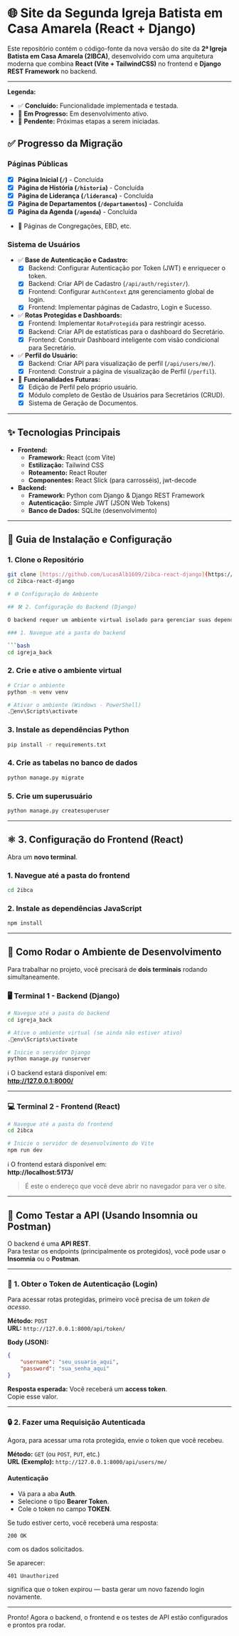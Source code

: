 # 🌐 Site da Segunda Igreja Batista em Casa Amarela (React + Django)

Este repositório contém o código-fonte da nova versão do site da **2ª Igreja Batista em Casa Amarela (2IBCA)**, desenvolvido com uma arquitetura moderna que combina **React (Vite + TailwindCSS)** no frontend e **Django REST Framework** no backend.

---

**Legenda:**
- ✅ **Concluído:** Funcionalidade implementada e testada.
- 🔄 **Em Progresso:** Em desenvolvimento ativo.
- 🔲 **Pendente:** Próximas etapas a serem iniciadas.

## ✅ Progresso da Migração

### Páginas Públicas
- [x] **Página Inicial (`/`)** - Concluída
- [x] **Página de História (`/historia`)** - Concluída
- [x] **Página de Liderança (`/lideranca`)** - Concluída
- [x] **Página de Departamentos (`/departamentos`)** - Concluída
- [x] **Página da Agenda (`/agenda`)** - Concluída
- 🔲 Páginas de Congregações, EBD, etc.

### Sistema de Usuários
- ✅ **Base de Autenticação e Cadastro:**
  - [x] Backend: Configurar Autenticação por Token (JWT) e enriquecer o token.
  - [x] Backend: Criar API de Cadastro (`/api/auth/register/`).
  - [x] Frontend: Configurar `AuthContext` для gerenciamento global de login.
  - [x] Frontend: Implementar páginas de Cadastro, Login e Sucesso.
- ✅ **Rotas Protegidas e Dashboards:**
  - [x] Frontend: Implementar `RotaProtegida` para restringir acesso.
  - [x] Backend: Criar API de estatísticas para o dashboard do Secretário.
  - [x] Frontend: Construir Dashboard inteligente com visão condicional para Secretário.
- ✅ **Perfil do Usuário:**
  - [x] Backend: Criar API para visualização de perfil (`/api/users/me/`).
  - [x] Frontend: Construir a página de visualização de Perfil (`/perfil`).
- 🔲 **Funcionalidades Futuras:**
  - [x] Edição de Perfil pelo próprio usuário.
  - [x] Módulo completo de Gestão de Usuários para Secretários (CRUD).
  - [x] Sistema de Geração de Documentos.

---

## ✨ Tecnologias Principais

* **Frontend:**
    * **Framework:** React (com Vite)
    * **Estilização:** Tailwind CSS
    * **Roteamento:** React Router
    * **Componentes:** React Slick (para carrosséis), jwt-decode
* **Backend:**
    * **Framework:** Python com Django & Django REST Framework
    * **Autenticação:** Simple JWT (JSON Web Tokens)
    * **Banco de Dados:** SQLite (desenvolvimento)

---

## 🚀 Guia de Instalação e Configuração

### 1. Clone o Repositório

```bash
git clone [https://github.com/LucasAlb1609/2ibca-react-django](https://github.com/LucasAlb1609/2ibca-react-django)
cd 2ibca-react-django

# ⚙️ Configuração do Ambiente

## 🛠️ 2. Configuração do Backend (Django)

O backend requer um ambiente virtual isolado para gerenciar suas dependências.

### 1. Navegue até a pasta do backend

```bash
cd igreja_back
```

### 2. Crie e ative o ambiente virtual

```bash
# Criar o ambiente
python -m venv venv

# Ativar o ambiente (Windows - PowerShell)
.env\Scripts\activate
```

### 3. Instale as dependências Python

```bash
pip install -r requirements.txt
```

### 4. Crie as tabelas no banco de dados

```bash
python manage.py migrate
```

### 5. Crie um superusuário

```bash
python manage.py createsuperuser
```

---

## ⚛️ 3. Configuração do Frontend (React)

Abra um **novo terminal**.

### 1. Navegue até a pasta do frontend

```bash
cd 2ibca
```

### 2. Instale as dependências JavaScript

```bash
npm install
```

---

## 🏃 Como Rodar o Ambiente de Desenvolvimento

Para trabalhar no projeto, você precisará de **dois terminais** rodando simultaneamente.

### 🖥️ Terminal 1 - Backend (Django)

```bash
# Navegue até a pasta do backend
cd igreja_back

# Ative o ambiente virtual (se ainda não estiver ativo)
.env\Scripts\activate

# Inicie o servidor Django
python manage.py runserver
```

ℹ️ O backend estará disponível em:  
**http://127.0.0.1:8000/**

---

### 💻 Terminal 2 - Frontend (React)

```bash
# Navegue até a pasta do frontend
cd 2ibca

# Inicie o servidor de desenvolvimento do Vite
npm run dev
```

ℹ️ O frontend estará disponível em:  
**http://localhost:5173/**  
> É este o endereço que você deve abrir no navegador para ver o site.

---

## 🧪 Como Testar a API (Usando Insomnia ou Postman)

O backend é uma **API REST**.  
Para testar os endpoints (principalmente os protegidos), você pode usar o **Insomnia** ou o **Postman**.

---

### 🔑 1. Obter o Token de Autenticação (Login)

Para acessar rotas protegidas, primeiro você precisa de um *token de acesso*.

**Método:** `POST`  
**URL:** `http://127.0.0.1:8000/api/token/`

**Body (JSON):**
```json
{
    "username": "seu_usuario_aqui",
    "password": "sua_senha_aqui"
}
```

**Resposta esperada:**
Você receberá um **access token**.  
Copie esse valor.

---

### 🔒 2. Fazer uma Requisição Autenticada

Agora, para acessar uma rota protegida, envie o token que você recebeu.

**Método:** `GET` (ou `POST`, `PUT`, etc.)  
**URL (Exemplo):** `http://127.0.0.1:8000/api/users/me/`

#### Autenticação
- Vá para a aba **Auth**.  
- Selecione o tipo **Bearer Token**.  
- Cole o token no campo **TOKEN**.

Se tudo estiver certo, você receberá uma resposta:

```
200 OK
```

com os dados solicitados.

Se aparecer:

```
401 Unauthorized
```

significa que o token expirou — basta gerar um novo fazendo login novamente.

---

Pronto! Agora o backend, o frontend e os testes de API estão configurados e prontos pra rodar.
